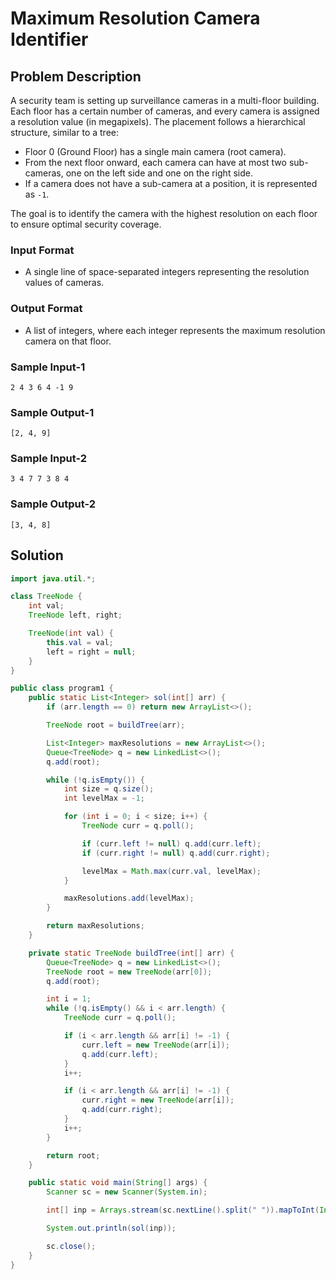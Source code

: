 # Maximum Resolution Camera Identifier

## Problem Description

A security team is setting up surveillance cameras in a multi-floor building. Each floor has a certain number of cameras, and every camera is assigned a resolution value (in megapixels). The placement follows a hierarchical structure, similar to a tree:
- Floor 0 (Ground Floor) has a single main camera (root camera).
- From the next floor onward, each camera can have at most two sub-cameras, one on the left side and one on the right side.
- If a camera does not have a sub-camera at a position, it is represented as `-1`.

The goal is to identify the camera with the highest resolution on each floor to ensure optimal security coverage.

### Input Format
- A single line of space-separated integers representing the resolution values of cameras.

### Output Format
- A list of integers, where each integer represents the maximum resolution camera on that floor.

### Sample Input-1
```
2 4 3 6 4 -1 9
```

### Sample Output-1
```
[2, 4, 9]
```

### Sample Input-2
```
3 4 7 7 3 8 4
```

### Sample Output-2
```
[3, 4, 8]
```

## Solution

```java
import java.util.*;

class TreeNode {
    int val;
    TreeNode left, right;

    TreeNode(int val) {
        this.val = val;
        left = right = null;
    }
}

public class program1 {
    public static List<Integer> sol(int[] arr) {
        if (arr.length == 0) return new ArrayList<>();

        TreeNode root = buildTree(arr);

        List<Integer> maxResolutions = new ArrayList<>();
        Queue<TreeNode> q = new LinkedList<>();
        q.add(root);

        while (!q.isEmpty()) {
            int size = q.size();
            int levelMax = -1;

            for (int i = 0; i < size; i++) {
                TreeNode curr = q.poll();

                if (curr.left != null) q.add(curr.left);
                if (curr.right != null) q.add(curr.right);

                levelMax = Math.max(curr.val, levelMax);
            }

            maxResolutions.add(levelMax);
        }

        return maxResolutions;
    }

    private static TreeNode buildTree(int[] arr) {
        Queue<TreeNode> q = new LinkedList<>();
        TreeNode root = new TreeNode(arr[0]);
        q.add(root);

        int i = 1;
        while (!q.isEmpty() && i < arr.length) {
            TreeNode curr = q.poll();

            if (i < arr.length && arr[i] != -1) {
                curr.left = new TreeNode(arr[i]);
                q.add(curr.left);
            }
            i++;

            if (i < arr.length && arr[i] != -1) {
                curr.right = new TreeNode(arr[i]);
                q.add(curr.right);
            }
            i++;
        }

        return root;
    }

    public static void main(String[] args) {
        Scanner sc = new Scanner(System.in);

        int[] inp = Arrays.stream(sc.nextLine().split(" ")).mapToInt(Integer::parseInt).toArray();

        System.out.println(sol(inp));

        sc.close();
    }
}
```